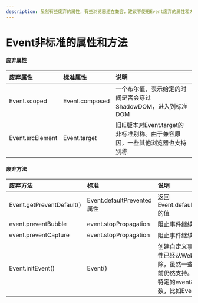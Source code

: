 ```yaml
---
description: 虽然有些废弃的属性，有些浏览器还在兼容，建议不使用Event废弃的属性和方法
---
```


# Event非标准的属性和方法

#### 废弃属性

| 废弃属性 | 标准属性 | 说明 |
| :--- | :--- | :--- |
| Event.scoped | Event.composed | 一个布尔值，表示给定的时间是否会穿过ShadowDOM，进入到标准DOM |
| Event.srcElement | Event.target | 旧IE版本对Event.target的非标准别称。由于兼容原因，一些其他浏览器也支持别称 |

#### 废弃方法

| 废弃方法 | 标准 | 说明 |
| :--- | :--- | :--- |
|  Event.getPreventDefault\(\) | Event.defaultPrevented属性 | 返回Event.defaultPrevented的值 |
| event.preventBubble | event.stopPropagation | 阻止事件继续冒泡 |
| event.preventCapture | event.stopPropagation | 阻止事件继续冒泡 |
| Event.initEvent\(\) | Event\(\) | 创建自定义事件。该特性已经从Web标准中删除，虽然一些浏览器目前仍然支持。可以使用特定的event构造器函数，比如Event\(\) |



